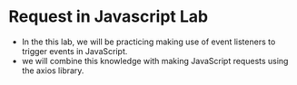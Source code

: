 # Request in Javascript Lab

- In the this lab, we will be practicing making use of event listeners to trigger events in JavaScript.
- we will combine this knowledge with making JavaScript requests using the axios library.
